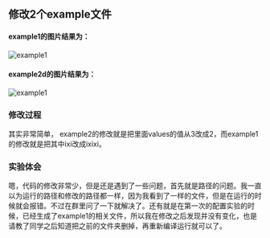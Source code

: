 ## 修改2个example文件
#### example1的图片结果为：
![example1](https://cl.ly/1X1E1e0F2U2r)
#### example2d的图片结果为：
![example1](https://cl.ly/2v3M0A2h233o)
### 修改过程
其实非常简单， example2的修改就是把里面values的值从3改成2，而example1的修改就是把其中ixi改成ixixi。
### 实验体会
嗯，代码的修改非常少，但是还是遇到了一些问题，首先就是路径的问题。我一直以为运行的路径和修改的路径都一样，因为我看到了一样的文件，但是在运行的时候就会报错。不过在群里问了一下就解决了。还有就是在第一次的配置实验的时候，已经生成了example1的相关文件，所以我在修改之后发现并没有变化，也是请教了同学之后知道把之前的文件夹删掉，再重新编译运行就可以了。
